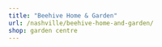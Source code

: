 ```yaml
---
title: "Beehive Home & Garden"
url: /nashville/beehive-home-and-garden/
shop: garden centre
---
```

